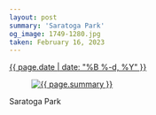 ```yaml
---
layout: post
summary: 'Saratoga Park'
og_image: 1749-1280.jpg
taken: February 16, 2023
---
```


<div class="post">
 <time>
  <a href="/1749">
   {{ page.date | date: "%B %-d, %Y" }}
  </a>
 </time>
 <a href="/1749">
  <figure data-taken="2/16/2023">
   <img alt="{{ page.summary }}" sizes="(min-width: 700px) 50vw, calc(100vw - 2rem)" src="{{ site.assets_url }}/1749-640.jpg" srcset="{{ site.assets_url }}/1749-320.jpg 320w, {{ site.assets_url }}/1749-640.jpg 640w, {{ site.assets_url }}/1749-960.jpg 960w, {{ site.assets_url }}/1749-1280.jpg 1280w"/>
  </figure>
 </a>
 <span>
  Saratoga Park
 </span>
</div>

